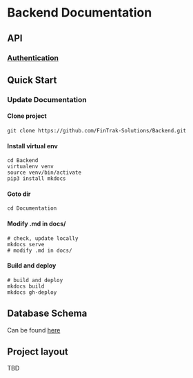 # Backend Documentation
## API
### [Authentication](authentication.md)

## Quick Start
### Update Documentation
#### Clone project
```shell
git clone https://github.com/FinTrak-Solutions/Backend.git
```
#### Install virtual env
```shell
cd Backend
virtualenv venv
source venv/bin/activate
pip3 install mkdocs
```
#### Goto dir
```shell
cd Documentation
```
#### Modify .md in docs/
```shell
# check, update locally
mkdocs serve
# modify .md in docs/
```
#### Build and deploy
```shell
# build and deploy
mkdocs build
mkdocs gh-deploy
```

## Database Schema
Can be found [here](database.md)

## Project layout
TBD